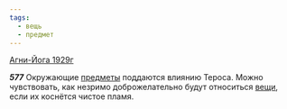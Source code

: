 ```yaml
---
tags:
  - вещь
  - предмет
---
```


[Агни-Йога 1929г](https://127.0.0.1:4002/agni/1929)

___577___
Окружающие [предметы](../../../tags/#предмет) поддаются влиянию Тероса. Можно чувствовать, как незримо доброжелательно будут относиться [вещи](../../../tags/#вещь), если их коснётся чистое пламя.